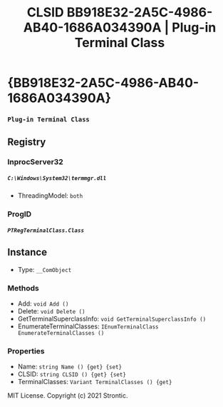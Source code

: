 ﻿---
title: "CLSID BB918E32-2A5C-4986-AB40-1686A034390A | Plug-in Terminal Class"
excerpt: What is COM-Object CLSID BB918E32-2A5C-4986-AB40-1686A034390A?
---

# {BB918E32-2A5C-4986-AB40-1686A034390A}

### `Plug-in Terminal Class`

## Registry


### InprocServer32

##### `C:\Windows\System32\termmgr.dll`
* ThreadingModel: `both`

### ProgID

##### `PTRegTerminalClass.Class`

## Instance

* Type: `__ComObject`

### Methods

* Add: `void Add ()`
* Delete: `void Delete ()`
* GetTerminalSuperclassInfo: `void GetTerminalSuperclassInfo ()`
* EnumerateTerminalClasses: `IEnumTerminalClass EnumerateTerminalClasses ()`

### Properties

* Name: `string Name () {get} {set} `
* CLSID: `string CLSID () {get} {set} `
* TerminalClasses: `Variant TerminalClasses () {get} `

MIT License. Copyright (c) 2021 Strontic.


